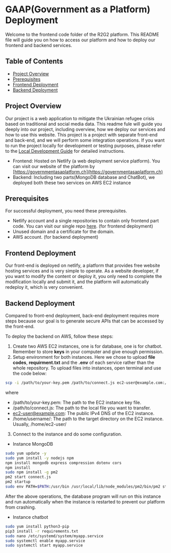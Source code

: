# GAAP(Government as a Platform) Deployment
Welcome to the frontend code folder of the R2G2 platform. This README file will guide you on how to access our platform and how to deploy our frontend and backend services.

## Table of Contents

- [Project Overview](#project-overview)
- [Prerequisites](#prerequisites)
- [Frontend Deployment](#frontend-deployment)
- [Backend Deployment](#backend-deployment)

## Project Overview

Our project is a web application to mitigate the Ukrainian refugee crisis based on traditional and social media data. This readme fule will guide you deeply into our project, including overview, how we deploy our services and how to use this website. This project is a project with separate front-end and back-end, and we will perform some integration operations. 
If you want to run the project locally for development or testing purposes, please refer to the [Local Development Guide](README_local_develop.md) for detailed instructions.

- Frontend: Hosted on Netlify (a web deployment service platform). You can visit our website of the platform by [https://governmentasaplatform.ch](https://governmentasaplatform.ch)
- Backend: Including two parts(MongoDB database and ChatBot), we deployed both these two services on AWS EC2 instance

## Prerequisites

For successful deployment, you need these prerequisites.

- Netlify account and a single repositories to contain only frontend part code. You can visit our single repo [here](https://github.com/sprenkamp/r2g2_vue). (for frontend deployment)
- Unused domain and a certificate for the domain.
- AWS account. (for backend deployment)

## Frontend Deployment

Our front-end is deployed on netlify, a platform that provides free website hosting services and is very simple to operate.
As a website developer, if you want to modify the content or deploy it, you only need to complete the modification locally and submit it, and the platform will automatically redeploy it, which is very convenient.

## Backend Deployment

Compared to front-end deployment, back-end deployment requires more steps because our goal is to generate secure APIs that can be accessed by the front-end.

To deploy the backend on AWS, follow these steps:

1. Create two AWS EC2 instances, one is for database, one is for chatbot. Remember to store **keys** in your computer and give enough permission.
2. Setup environment for both instances. Here we chose to upload **file codes**, **requirment.txt** and the **.env** of each service rather than the whole repository. To upload files into instances, open terminal and use the code below:

```sh
scp -i /path/to/your-key.pem /path/to/connect.js ec2-user@example.com:/home/username/
```
where
- /path/to/your-key.pem: The path to the EC2 instance key file.
- /path/to/connect.js: The path to the local file you want to transfer.
- ec2-user@example.com: The public IPv4 DNS of the EC2 instance.
- /home/username/: The path to the target directory on the EC2 instance. Usually, /home/ec2-user/

3. Connect to the instance and do some configuration.

- Instance MongoDB
```sh
sudo yum update -y
sudo yum install -y nodejs npm
npm install mongodb express compression dotenv cors
npm install
sudo npm install -g pm2
pm2 start connect.js
pm2 startup
sudo env PATH=$PATH:/usr/bin /usr/local/lib/node_modules/pm2/bin/pm2 startup systemd -u ec2-user --hp /home/ec2-user
```
After the above operations, the database program will run on this instance and run automatically when the instance is restarted to prevent our platform from crashing.

- Instance chatbot
```sh
sudo yum install python3-pip
pip3 install -r requirements.txt
sudo nano /etc/systemd/system/myapp.service
sudo systemctl enable myapp.service
sudo systemctl start myapp.service
```